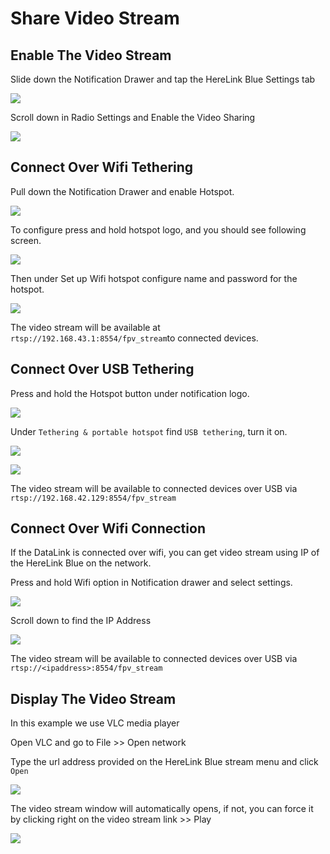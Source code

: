 # Share Video Stream

## Enable The Video Stream

Slide down the Notification Drawer and tap the HereLink Blue Settings tab

![](../../../../.gitbook/assets/91.png)

Scroll down in Radio Settings and Enable the Video Sharing

![](<../../../../.gitbook/assets/Screen Shot 2021-02-14 at 12.33.23 PM.png>)

## Connect Over Wifi Tethering

Pull down the Notification Drawer and enable Hotspot.

![](<../../../../.gitbook/assets/Screen Shot 2021-02-14 at 12.35.35 PM.png>)

To configure press and hold hotspot logo, and you should see following screen.

![](<../../../../.gitbook/assets/image (10) (1).png>)

Then under Set up Wifi hotspot configure name and password for the hotspot.

![](<../../../../.gitbook/assets/image (12) (2).png>)

The video stream will be available at `rtsp://192.168.43.1:8554/fpv_stream`to connected devices.

## Connect Over USB Tethering

Press and hold the Hotspot button under notification logo.

![](<../../../../.gitbook/assets/Screen Shot 2021-02-14 at 12.35.35 PM (1).png>)

Under `Tethering & portable hotspot` find `USB tethering`, turn it on.

![](<../../../../.gitbook/assets/image (10).png>)

![](<../../../../.gitbook/assets/Screen Shot 2021-02-14 at 12.41.01 PM.png>)

The video stream will be available to connected devices over USB via `rtsp://192.168.42.129:8554/fpv_stream`

## Connect Over Wifi Connection

If the DataLink is connected over wifi, you can get video stream using IP of the HereLink Blue on the network.

Press and hold Wifi option in Notification drawer and select settings.

![](<../../../../.gitbook/assets/image (14).png>)

Scroll down to find the IP Address

![](<../../../../.gitbook/assets/image (15).png>)

The video stream will be available to connected devices over USB via `rtsp://<ipaddress>:8554/fpv_stream`

## Display The Video Stream

In this example we use VLC media player

Open VLC and go to File >> Open network

Type the url address provided on the HereLink Blue stream menu and click `Open`&#x20;

![](<../../../../.gitbook/assets/image (16).png>)

The video stream window will automatically opens, if not, you can force it by clicking right on the video stream link >> Play

![](<../../../../.gitbook/assets/image (18).png>)
